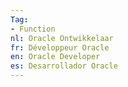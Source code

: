 ```yaml
---
Tag: 
- Function
nl: Oracle Ontwikkelaar
fr: Développeur Oracle
en: Oracle Developer
es: Desarrollador Oracle
---
```

